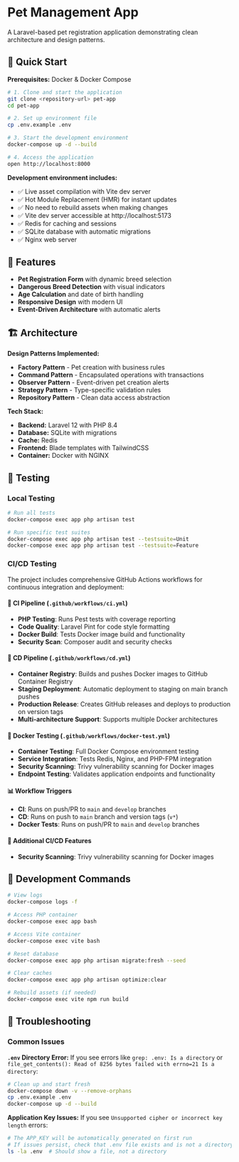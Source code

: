 # Pet Management App

A Laravel-based pet registration application demonstrating clean architecture and design patterns.

## 🚀 Quick Start

**Prerequisites:** Docker & Docker Compose

```bash
# 1. Clone and start the application
git clone <repository-url> pet-app
cd pet-app

# 2. Set up environment file
cp .env.example .env

# 3. Start the development environment
docker-compose up -d --build

# 4. Access the application
open http://localhost:8000
```

**Development environment includes:**
- ✅ Live asset compilation with Vite dev server
- ✅ Hot Module Replacement (HMR) for instant updates
- ✅ No need to rebuild assets when making changes
- ✅ Vite dev server accessible at http://localhost:5173
- ✅ Redis for caching and sessions
- ✅ SQLite database with automatic migrations
- ✅ Nginx web server

## 🎯 Features

- **Pet Registration Form** with dynamic breed selection
- **Dangerous Breed Detection** with visual indicators
- **Age Calculation** and date of birth handling
- **Responsive Design** with modern UI
- **Event-Driven Architecture** with automatic alerts

## 🏗️ Architecture

**Design Patterns Implemented:**
- **Factory Pattern** - Pet creation with business rules
- **Command Pattern** - Encapsulated operations with transactions
- **Observer Pattern** - Event-driven pet creation alerts
- **Strategy Pattern** - Type-specific validation rules
- **Repository Pattern** - Clean data access abstraction

**Tech Stack:**
- **Backend:** Laravel 12 with PHP 8.4
- **Database:** SQLite with migrations
- **Cache:** Redis
- **Frontend:** Blade templates with TailwindCSS
- **Container:** Docker with NGINX

## 🧪 Testing

### Local Testing
```bash
# Run all tests
docker-compose exec app php artisan test

# Run specific test suites
docker-compose exec app php artisan test --testsuite=Unit
docker-compose exec app php artisan test --testsuite=Feature
```

### CI/CD Testing
The project includes comprehensive GitHub Actions workflows for continuous integration and deployment:

#### 🔄 CI Pipeline (`.github/workflows/ci.yml`)
- **PHP Testing**: Runs Pest tests with coverage reporting
- **Code Quality**: Laravel Pint for code style formatting
- **Docker Build**: Tests Docker image build and functionality
- **Security Scan**: Composer audit and security checks

#### 🚀 CD Pipeline (`.github/workflows/cd.yml`)
- **Container Registry**: Builds and pushes Docker images to GitHub Container Registry
- **Staging Deployment**: Automatic deployment to staging on main branch pushes
- **Production Release**: Creates GitHub releases and deploys to production on version tags
- **Multi-architecture Support**: Supports multiple Docker architectures

#### 🐳 Docker Testing (`.github/workflows/docker-test.yml`)
- **Container Testing**: Full Docker Compose environment testing
- **Service Integration**: Tests Redis, Nginx, and PHP-FPM integration
- **Security Scanning**: Trivy vulnerability scanning for Docker images
- **Endpoint Testing**: Validates application endpoints and functionality

#### 📊 Workflow Triggers
- **CI**: Runs on push/PR to `main` and `develop` branches
- **CD**: Runs on push to `main` branch and version tags (`v*`)
- **Docker Tests**: Runs on push/PR to `main` and `develop` branches

#### 🔧 Additional CI/CD Features
- **Security Scanning**: Trivy vulnerability scanning for Docker images

## 🔧 Development Commands

```bash
# View logs
docker-compose logs -f

# Access PHP container
docker-compose exec app bash

# Access Vite container
docker-compose exec vite bash

# Reset database
docker-compose exec app php artisan migrate:fresh --seed

# Clear caches
docker-compose exec app php artisan optimize:clear

# Rebuild assets (if needed)
docker-compose exec vite npm run build
```

## 🔧 Troubleshooting

### Common Issues

**`.env` Directory Error:**
If you see errors like `grep: .env: Is a directory` or `file_get_contents(): Read of 8256 bytes failed with errno=21 Is a directory`:

```bash
# Clean up and start fresh
docker-compose down -v --remove-orphans
cp .env.example .env
docker-compose up -d --build
```

**Application Key Issues:**
If you see `Unsupported cipher or incorrect key length` errors:

```bash
# The APP_KEY will be automatically generated on first run
# If issues persist, check that .env file exists and is not a directory
ls -la .env  # Should show a file, not a directory
```